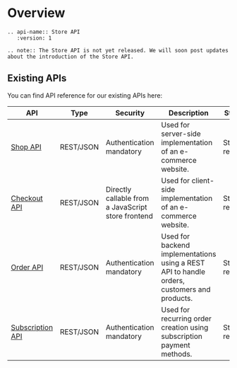# Overview

```eval_rst
.. api-name:: Store API
   :version: 1
```

```eval_rst
.. note:: The Store API is not yet released. We will soon post updates about the introduction of the Store API.
```

## Existing APIs

You can find API reference for our existing APIs here:


 API |  Type  | Security | Description | Status
 --- | :----: | -------- | ----------- | ------
 [Shop API](/reference/stable/shop-api/index)                 | REST/JSON | Authentication mandatory                           | Used for server-side implementation of an e-commerce website.                               | Stable release
 [Checkout API](/reference/stable/checkout-api/index)         | REST/JSON | Directly callable from a JavaScript store frontend | Used for client-side implementation of an e-commerce website.                               | Stable release
 [Order API](/reference/stable/order-api/index)               | REST/JSON | Authentication mandatory                           | Used for backend implementations using a REST API to handle orders, customers and products. | Stable release
 [Subscription API](/reference/stable/subscription-api/index) | REST/JSON | Authentication mandatory                           | Used for recurring order creation using subscription payment methods.                       | Stable release
